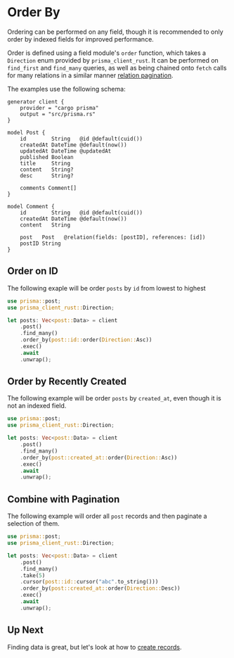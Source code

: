 # Order By

Ordering can be performed on any field, though it is recommended to only order by indexed fields for improved performance.

Order is defined using a field module's `order` function, which takes a `Direction` enum provided by `prisma_client_rust`.
It can be performed on `find_first` and `find_many` queries, as well as being chained onto `fetch` calls for many relations in a similar manner [relation pagination](06-pagination.md#relation-pagination).

The examples use the following schema:

```prisma
generator client {
    provider = "cargo prisma"
    output = "src/prisma.rs"
}

model Post {
    id        String   @id @default(cuid())
    createdAt DateTime @default(now())
    updatedAt DateTime @updatedAt
    published Boolean
    title     String
    content   String?
    desc      String?

    comments Comment[]
}

model Comment {
    id        String   @id @default(cuid())
    createdAt DateTime @default(now())
    content   String

    post   Post   @relation(fields: [postID], references: [id])
    postID String
}
```

## Order on ID

The following exaple will be order `posts` by `id` from lowest to highest

```rust
use prisma::post;
use prisma_client_rust::Direction;

let posts: Vec<post::Data> = client
    .post()
    .find_many()
    .order_by(post::id::order(Direction::Asc))
    .exec()
    .await
    .unwrap();
```

## Order by Recently Created

The following example will be order `posts` by `created_at`, even though it is not an indexed field.

```rust
use prisma::post;
use prisma_client_rust::Direction;

let posts: Vec<post::Data> = client
    .post()
    .find_many()
    .order_by(post::created_at::order(Direction::Asc))
    .exec()
    .await
    .unwrap();
```

## Combine with Pagination

The following example will order all `post` records and then paginate a selection of them.

```rust
use prisma::post;
use prisma_client_rust::Direction;

let posts: Vec<post::Data> = client
    .post()
    .find_many()
    .take(5)
    .cursor(post::id::cursor("abc".to_string()))
    .order_by(post::created_at::order(Direction::Desc))
    .exec()
    .await
    .unwrap();
```

## Up Next

Finding data is great, but let's look at how to [create records](08-create.md).
